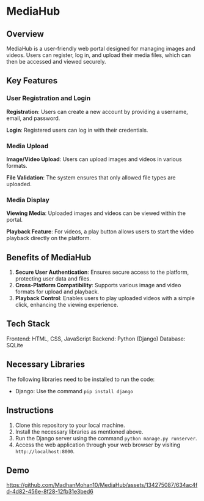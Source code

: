 # MediaHub
## Overview
MediaHub is a user-friendly web portal designed for managing images and videos. Users can register, log in, and upload their media files, which can then be accessed and viewed securely.
## Key Features
 ### User Registration and Login

**Registration**: Users can create a new account by providing a username, email, and password.

**Login**: Registered users can log in with their credentials.

 ### Media Upload

**Image/Video Upload**: Users can upload images and videos in various formats.

**File Validation**: The system ensures that only allowed file types are uploaded.

 ### Media Display

**Viewing Media**: Uploaded images and videos can be viewed within the portal.

**Playback Feature**: For videos, a play button allows users to start the video playback directly on the platform.

## Benefits of MediaHub
1. **Secure User Authentication**: Ensures secure access to the platform, protecting user data and files.
2. **Cross-Platform Compatibility**: Supports various image and video formats for upload and playback.
3. **Playback Control**: Enables users to play uploaded videos with a simple click, enhancing the viewing experience.

## Tech Stack
Frontend: HTML, CSS, JavaScript
Backend: Python (Django)
Database: SQLite

## Necessary Libraries
The following libraries need to be installed to run the code:
- Django: Use the command `pip install django`

## Instructions
1. Clone this repository to your local machine.
2. Install the necessary libraries as mentioned above.
3. Run the Django server using the command `python manage.py runserver`.
4. Access the web application through your web browser by visiting `http://localhost:8000`.

## Demo

https://github.com/MadhanMohan10/MediaHub/assets/134275087/634ac4fd-4d82-456e-8f28-12fb31e3bed6

